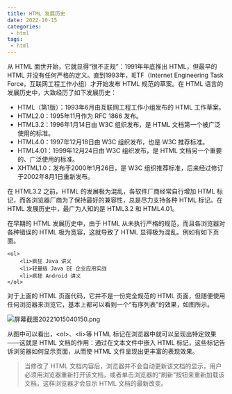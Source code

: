 ```yaml
---
title: HTML 发展历史
date: 2022-10-15
categories:
 - html
tags:
 - html
---
```


从 HTML 面世开始，它就显得“很不正规”：1991年年底推出 HTML，但最早的 HTML 并没有任何严格的定义。直到1993年，IETF（Internet Engineering Task Force，互联网工程工作小组）才开始发布 HTML 规范的草案。在 HTML 语言的发展历史中，大致经历了如下发展历史：

* HTML（第1版）：1993年6月由互联网工程工作小组发布的 HTML 工作草案。
* HTML2.0：1995年11月作为 RFC 1866 发布。
* HTML3.2：1996年1月14日由 W3C 组织发布，是 HTML 文档第一个被广泛使用的标准。
* HTML4.0：1997年12月18日由 W3C 组织发布，也是 W3C 推荐标准。
* HTML4.01：1999年12月24日由 W3C 组织发布，是 HTML 文档另一个重要的、广泛使用的标准。
* XHTML1.0：发布于2000年1月26日，是 W3C 组织推荐标准，后来经过修订于2002年8月1日重新发布。

在 HTML3.2 之前，HTML 的发展极为混乱，各软件厂商经常自行增加 HTML 标记，而各浏览器厂商为了保持最好的兼容性，总是尽力支持各种 HTML 标记。在 HTML 发展历史中，最广为人知的是 HTML3.2 和 HTML4.01。

在早期的 HTML 发展历史中，由于 HTML 从未执行严格的规范，而且各浏览器对各种错误的 HTML 极为宽容，这就导致了 HTML 显得极为混乱。例如有如下页面。

    <ol>
        <li>疯狂 Java 讲义
        <li>轻量级 Java EE 企业应用实战
        <li>疯狂 Android 讲义
    </ol>

对于上面的 HTML 页面代码，它并不是一份完全规范的 HTML 页面，但随便使用任何浏览器来浏览它，基本上都可以看到一个“有序列表”的效果，如图所示。

![屏幕截图20221015040150.png](/屏幕截图20221015040150.png '屏幕截图20221015040150.png')

从图中可以看出，\<ol\>、\<li\>等 HTML 标记在浏览器中就可以呈现出特定效果——这就是 HTML 文档的作用：通过在文本文件中嵌入 HTML 标记，这些标记告诉浏览器如何显示页面，从而使 HTML 文件呈现出更丰富的表现效果。

> 当修改了 HTML 文档内容后，浏览器并不会自动更新该文档的显示，用户必须用浏览器重新打开该文档，或者单击浏览器的“刷新”按钮来重新加载该文档，这样浏览器才会显示 HTML 文档的最新改变。